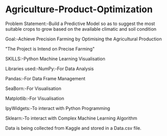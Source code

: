 # Agriculture-Product-Optimization
Problem Statement:-Build a Predictive Model so as to suggest the most suitable crops to grow based on the available climatic and soil condition


Goal:-Achieve Precision Farming by Optimising the Agricultural Production




"The Project is Intend on Precise Farming"

SKILLS:-Python
        Machine Learning
        Visualisation


Libraries used:-NumPy:-For Data Analysis

             
Pandas:-For Data Frame Management

              
SeaBorn:-For Visualisation
                
                
Matplotlib:-For Visualisation
               
                
IpyWidgets:-To interact with Python Programming
               
                
Sklearn:-To interact with Complex Machine Learning Algorithm


Data is being collected from Kaggle and stored in a Data.csv file.

